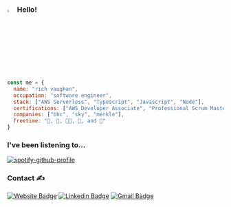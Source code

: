 ### <img src="https://raw.githubusercontent.com/aemmadi/aemmadi/master/wave.gif" width="3.75%"> Hello!

```javascript
const me = {
  name: "rich vaughan",
  occupation: "software engineer",
  stack: ["AWS Serverless", "Typescript", "Javascript", "Node"],
  certifications: ["AWS Developer Associate", "Professional Scrum Master I", "Professional Scrum Product Owner I"],
  companies: ["bbc", "sky", "merkle"],
  freetime: "🎿, 🎵, 👨‍💻, 🎸, and 🐶"
}
```

### I've been listening to...

[![spotify-github-profile](https://spotify-github-profile.vercel.app/api/view?uid=rvaughan&cover_image=true&theme=default)](https://spotify-github-profile.vercel.app/api/view?uid=rvaughan&redirect=true)

### Contact ✍️

[![Website Badge](https://img.shields.io/badge/-richvaughan.co.uk-3a4660?style=flat&logo=apple-music&logoColor=white&link=https://www.richvaughan.co.uk)](https://www.richvaughan.co.uk) [![Linkedin Badge](https://img.shields.io/badge/-rich--vaughan-0077B5?style=flat&logo=Linkedin&logoColor=white&link=https://www.linkedin.com/in/rich-vaughan/)](https://www.linkedin.com/in/rich-vaughan/) [![Gmail Badge](https://img.shields.io/badge/-richard.vaughan16@btinternet.com-d14836?style=flat&logo=Gmail&logoColor=white&link=mailto:richard.vaughan16@btinternet.com)](mailto:richard.vaughan16@btinternet.com)
